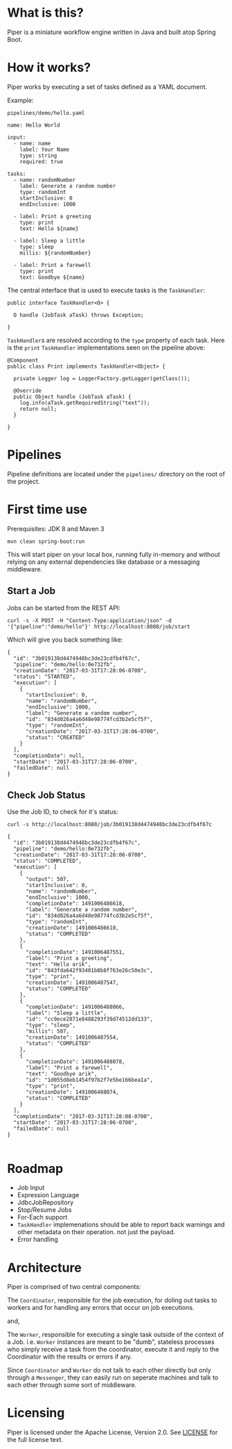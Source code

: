 # What is this?


Piper is a miniature workflow engine written in Java and built atop Spring Boot.

# How it works? 

Piper works by executing a set of tasks defined as a YAML document. 

Example:

`pipelines/demo/hello.yaml`

```
name: Hello World

input:
  - name: name
    label: Your Name
    type: string
    required: true
    
tasks:
  - name: randomNumber
    label: Generate a random number
    type: randomInt
    startInclusive: 0
    endInclusive: 1000
      
  - label: Print a greeting
    type: print
    text: Hello ${name}
   
  - label: Sleep a little
    type: sleep
    millis: ${randomNumber}
    
  - label: Print a farewell
    type: print
    text: Goodbye ${name}
```

The central interface that is used to execute tasks is the `TaskHandler`:

```
public interface TaskHandler<O> {

  O handle (JobTask aTask) throws Exception;
  
}
```

`TaskHandler`s are resolved according to the `type` property of each task. Here is the `print` `TaskHandler` implementations seen on the pipeline above: 

```
@Component
public class Print implements TaskHandler<Object> {

  private Logger log = LoggerFactory.getLogger(getClass());

  @Override
  public Object handle (JobTask aTask) {
    log.info(aTask.getRequiredString("text"));
    return null; 
  }

}
``` 

# Pipelines

Pipeline definitions are located under the `pipelines/` directory on the root of the project.

# First time use

Prerequisites: JDK 8 and Maven 3

`mvn clean spring-boot:run` 

This will start piper on your local box, running fully in-memory and without relying on any external dependencies like database or a messaging middleware. 

## Start a Job 

Jobs can be started from the REST API: 

```
curl -s -X POST -H "Content-Type:application/json" -d '{"pipeline":"demo/hello"}' http://localhost:8080/job/start
```

Which will give you back something like: 

```
{
  "id": "3b019138d4474948bc3de23cdfb4f67c",
  "pipeline": "demo/hello:0e732fb",
  "creationDate": "2017-03-31T17:28:06-0700",
  "status": "STARTED",
  "execution": [
    {
      "startInclusive": 0,
      "name": "randomNumber",
      "endInclusive": 1000,
      "label": "Generate a random number",
      "id": "834d026a4a6d48e98774fcd3b2e5cf5f",
      "type": "randomInt",
      "creationDate": "2017-03-31T17:28:06-0700",
      "status": "CREATED"
    }
  ],
  "completionDate": null,
  "startDate": "2017-03-31T17:28:06-0700",
  "failedDate": null
}

```

## Check Job Status

Use the Job ID, to check for it's status:

```
curl -s http://localhost:8080/job/3b019138d4474948bc3de23cdfb4f67c 
```

```
{
  "id": "3b019138d4474948bc3de23cdfb4f67c",
  "pipeline": "demo/hello:0e732fb",
  "creationDate": "2017-03-31T17:28:06-0700",
  "status": "COMPLETED",
  "execution": [
    {
      "output": 507,
      "startInclusive": 0,
      "name": "randomNumber",
      "endInclusive": 1000,
      "completionDate": 1491006486618,
      "label": "Generate a random number",
      "id": "834d026a4a6d48e98774fcd3b2e5cf5f",
      "type": "randomInt",
      "creationDate": 1491006486610,
      "status": "COMPLETED"
    },
    {
      "completionDate": 1491006487551,
      "label": "Print a greeting",
      "text": "Hello arik",
      "id": "843fda642f93401b8b8f763e26c50e3c",
      "type": "print",
      "creationDate": 1491006487547,
      "status": "COMPLETED"
    },
    {
      "completionDate": 1491006488066,
      "label": "Sleep a little",
      "id": "cc9ece2871e8488293f39d74512dd133",
      "type": "sleep",
      "millis": 507,
      "creationDate": 1491006487554,
      "status": "COMPLETED"
    },
    {
      "completionDate": 1491006488078,
      "label": "Print a farewell",
      "text": "Goodbye arik",
      "id": "1d055d8eb1454f97b2f7e5be166bea1a",
      "type": "print",
      "creationDate": 1491006488074,
      "status": "COMPLETED"
    }
  ],
  "completionDate": "2017-03-31T17:28:08-0700",
  "startDate": "2017-03-31T17:28:06-0700",
  "failedDate": null
}


```

# Roadmap

- Job Input
- Expression Language
- JdbcJobRepository
- Stop/Resume Jobs
- For-Each support
- `TaskHandler` implemenations should be able to report back warnings and other metadata on their operation. not just the payload.
- Error handling

# Architecture

Piper is comprised of two central components: 

The `Coordinator`, responsible for the job execution, for doling out tasks to workers and for handling any errors that occur on job executions. 

and, 

The `Worker`, responsible for executing a single task outside of the context of a Job. i.e. `Worker` instances are meant to be "dumb", stateless processes who simply receive a task from the coordinator, execute it and reply to the Coordinator with the results or errors if any.

Since `Coordinator` and `Worker` do not talk to each other directly but only through a `Messenger`, they can easily run on seperate machines and talk to each other through some sort of middleware.  

# Licensing

Piper is licensed under the Apache License, Version 2.0. See [LICENSE](https://github.com/creactiviti/piper/blob/master/LICENSE) for the full license text.

